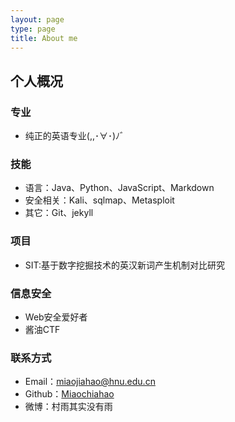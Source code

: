 ```yaml
---
layout: page
type: page
title: About me
---
```


## 个人概况

### 专业

* 纯正的英语专业(,,･∀･)ﾉ゛

### 技能
* 语言：Java、Python、JavaScript、Markdown
* 安全相关：Kali、sqlmap、Metasploit
* 其它：Git、jekyll

### 项目

* SIT:基于数字挖掘技术的英汉新词产生机制对比研究

### 信息安全

* Web安全爱好者
* 酱油CTF

### 联系方式

* Email：miaojiahao@hnu.edu.cn
* Github：[Miaochiahao](github.com/miaochiahao)
* 微博：村雨其实没有雨
